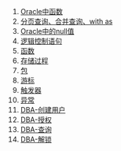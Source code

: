 1. [Oracle中函数][oracle01]
1. [分页查询、合并查询、with as][oracle02]
1. [Oracle中的null值][oracle03]
1. [逻辑控制语句][oracle04]
1. [函数][function]
1. [存储过程][procedure]
1. [包][package]
1. [游标][cursor]
1. [触发器][trigger]
1. [异常][exception]
1. [DBA-创建用户][dba01]
1. [DBA-授权][dba02]
1. [DBA-查询][dba03]
1. [DBA-解锁][dba04]









[oracle01]: https://fgq233.github.io/md/oracle/oracle01
[oracle02]: https://fgq233.github.io/md/oracle/oracle02
[oracle03]: https://fgq233.github.io/md/oracle/oracle03
[oracle04]: https://fgq233.github.io/md/oracle/oracle04
[function]: https://fgq233.github.io/md/oracle/function
[procedure]: https://fgq233.github.io/md/oracle/procedure
[package]: https://fgq233.github.io/md/oracle/package
[cursor]: https://fgq233.github.io/md/oracle/cursor
[trigger]: https://fgq233.github.io/md/oracle/trigger
[exception]: https://fgq233.github.io/md/oracle/exception
[dba01]: https://fgq233.github.io/md/oracle/dba01
[dba02]: https://fgq233.github.io/md/oracle/dba02
[dba03]: https://fgq233.github.io/md/oracle/dba03
[dba04]: https://fgq233.github.io/md/oracle/dba04
